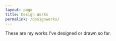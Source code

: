 ```yaml
---
layout: page
title: Design Works
permalink: /designworks/
---
```


These are my works I've designed or drawn so far.



<script src="https://apps.elfsight.com/p/platform.js" defer></script>
<div class="elfsight-app-68cd3327-8a9b-4110-978e-7714757dde1c"></div>
